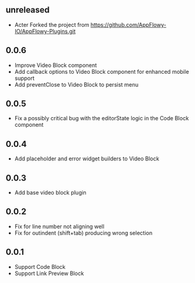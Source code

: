 ## unreleased

- Acter Forked the project from https://github.com/AppFlowy-IO/AppFlowy-Plugins.git

## 0.0.6

- Improve Video Block component
- Add callback options to Video Block component for enhanced mobile support
- Add preventClose to Video Block to persist menu

## 0.0.5

- Fix a possibly critical bug with the editorState logic in the Code Block component

## 0.0.4

- Add placeholder and error widget builders to Video Block

## 0.0.3

- Add base video block plugin

## 0.0.2

- Fix for line number not aligning well
- Fix for outindent (shift+tab) producing wrong selection

## 0.0.1

- Support Code Block
- Support Link Preview Block
